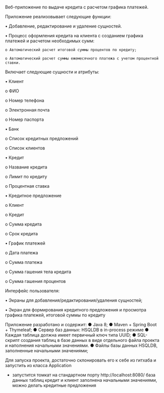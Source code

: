 Веб-приложение по выдаче кредита с расчетом графика платежей.

Приложение реализовывает следующие функции:

 • Добавление, редактирование и удаление сущностей.
 
 • Процесс оформления кредита на клиента с созданием графика платежей и расчетом необходимых сумм:
 
    o Автоматический расчет итоговой суммы процентов по кредиту;
    
    o Автоматический расчет суммы ежемесячного платежа с учетом процентной ставки.
          
Включает следующие сущности и атрибуты:

• Клиент

   o ФИО
   
   o Номер телефона
   
   o Электронная почта
   
   o Номер паспорта
   
• Банк

   o Список кредитных предложений
   
   o Список клиентов
   
• Кредит

   o Название кредита
   
   o Лимит по кредиту
   
   o Процентная ставка
   
• Кредитное предложение

   o Клиент
   
   o Кредит
   
   o Сумма кредита 
   
   o Срок кредита
   
• График платежей

  o Дата платежа
  
  o Сумма платежа
  
  o Сумма гашения тела кредита
  
  o Сумма гашения процентов
  
      
Интерфейс пользователя:

  • Экраны для добавления/редактирования/удаления сущностей;
  
  • Экран для формирования кредитного предложения и просмотра графика платежей, итоговой суммы по кредиту
  
  
Приложение разработано и содержит:
● Java 8;
● Maven + Spring Boot + Thymeleaf;
● Сервер баз данных: HSQLDB в in-process режиме
● Каждая таблица должна имеет первичный ключ типа UUID;
● SQL-скрипт создания таблиц в базе данных в виде отдельного файла проекта и наполнения начальными значениями.
● Файлы базы данных HSQLDB, заполненные начальными значениями;

Для запуска проекта, достаточно склонировать его к себе из гитхаба и запустить из класса Application
- запустится томкат на стандартном порту http://localhost:8080/
база данных таблиц кредит и клиент заполнена начальными значениями, можно делать кредитные предложения


